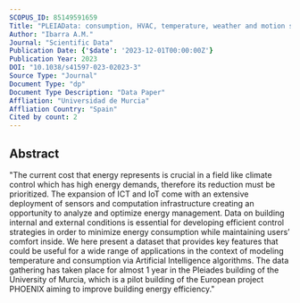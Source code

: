 ```yaml
---
SCOPUS_ID: 85149591659
Title: "PLEIAData: consumption, HVAC, temperature, weather and motion sensor data for smart buildings applications"
Author: "Ibarra A.M."
Journal: "Scientific Data"
Publication Date: {'$date': '2023-12-01T00:00:00Z'}
Publication Year: 2023
DOI: "10.1038/s41597-023-02023-3"
Source Type: "Journal"
Document Type: "dp"
Document Type Description: "Data Paper"
Affliation: "Universidad de Murcia"
Affliation Country: "Spain"
Cited by count: 2
---
```


## Abstract
"The current cost that energy represents is crucial in a field like climate control which has high energy demands, therefore its reduction must be prioritized. The expansion of ICT and IoT come with an extensive deployment of sensors and computation infrastructure creating an opportunity to analyze and optimize energy management. Data on building internal and external conditions is essential for developing efficient control strategies in order to minimize energy consumption while maintaining users’ comfort inside. We here present a dataset that provides key features that could be useful for a wide range of applications in the context of modeling temperature and consumption via Artificial Intelligence algorithms. The data gathering has taken place for almost 1 year in the Pleiades building of the University of Murcia, which is a pilot building of the European project PHOENIX aiming to improve building energy efficiency."
